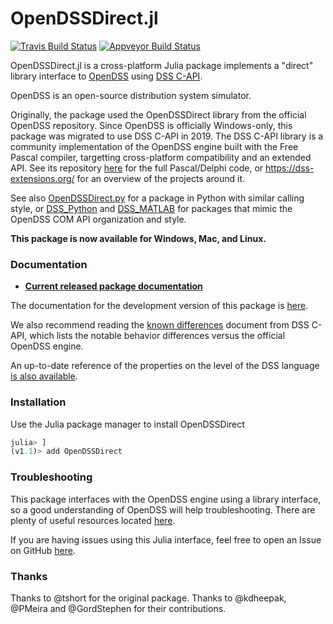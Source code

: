 # OpenDSSDirect.jl

[![Travis Build Status](https://travis-ci.com/dss-extensions/OpenDSSDirect.jl.svg?branch=master)](https://travis-ci.com/dss-extensions/OpenDSSDirect.jl)
[![Appveyor Build Status](https://ci.appveyor.com/api/projects/status/github/dss-extensions/OpenDSSDirect.jl?branch=master&svg=true)](https://ci.appveyor.com/project/PMeira/opendssdirect-jl)

OpenDSSDirect.jl is a cross-platform Julia package implements a "direct" library interface to [OpenDSS](http://smartgrid.epri.com/SimulationTool.aspx) using [DSS C-API](https://github.com/dss-extensions/dss_capi/).

OpenDSS is an open-source distribution system simulator.

Originally, the package used the OpenDSSDirect library from the official OpenDSS repository. Since OpenDSS is officially Windows-only, this package was migrated to use DSS C-API in 2019. The DSS C-API library is a community implementation of the OpenDSS engine built with the Free Pascal compiler, targetting cross-platform compatibility and an extended API. See its repository [here](https://github.com/dss-extensions/dss_capi) for the full Pascal/Delphi code, or https://dss-extensions.org/ for an overview of the projects around it.

See also [OpenDSSDirect.py](https://github.com/dss-extensions/OpenDSSDirect.py) for a package in Python with similar calling style, or [DSS_Python](https://github.com/dss-extensions/dss_python) and [DSS_MATLAB](https://github.com/dss-extensions/dss_matlab) for packages that mimic the OpenDSS COM API organization and style.

**This package is now available for Windows, Mac, and Linux.**

### Documentation

* **[Current released package documentation](https://dss-extensions.github.io/OpenDSSDirect.jl/stable/)**

The documentation for the development version of this package is [here](https://dss-extensions.github.io/OpenDSSDirect.jl/latest/).

We also recommend reading the [known differences](https://github.com/dss-extensions/dss_capi/blob/0.10.x/docs/known_differences.md) document from DSS C-API, which lists the notable behavior differences versus the official OpenDSS engine.

An up-to-date reference of the properties on the level of the DSS language [is also available](https://github.com/dss-extensions/dss_capi/blob/0.10.x/docs/dss_properties.md).

### Installation

Use the Julia package manager to install OpenDSSDirect

```julia
julia> ]
(v1.1)> add OpenDSSDirect
```

### Troubleshooting

This package interfaces with the OpenDSS engine using a library interface, so a good understanding of OpenDSS will help troubleshooting.
There are plenty of useful resources located [here](https://sourceforge.net/p/electricdss/code/HEAD/tree/trunk/Version8/Doc/).

If you are having issues using this Julia interface, feel free to open an Issue on GitHub [here](https://github.com/dss-extensions/OpenDSSDirect.jl/issues/new).

### Thanks

Thanks to @tshort for the original package.
Thanks to @kdheepak, @PMeira and @GordStephen for their contributions.
